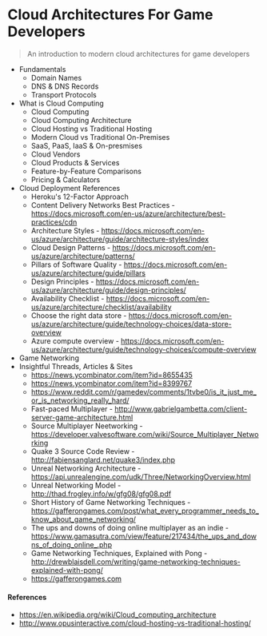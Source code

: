 # Cloud Architectures For Game Developers

> An introduction to modern cloud architectures for game developers

* Fundamentals
  * Domain Names
  * DNS & DNS Records
  * Transport Protocols
* What is Cloud Computing
  * Cloud Computing
  * Cloud Computing Architecture
  * Cloud Hosting vs Traditional Hosting
  * Modern Cloud vs Traditional On-Premises
  * SaaS, PaaS, IaaS & On-presmises
  * Cloud Vendors
  * Cloud Products & Services
  * Feature-by-Feature Comparisons
  * Pricing & Calculators
* Cloud Deployment References
  * Heroku's 12-Factor Approach
  * Content Delivery Networks Best Practices - https://docs.microsoft.com/en-us/azure/architecture/best-practices/cdn
  * Architecture Styles - https://docs.microsoft.com/en-us/azure/architecture/guide/architecture-styles/index
  * Cloud Design Patterns - https://docs.microsoft.com/en-us/azure/architecture/patterns/
  * Pillars of Software Quality - https://docs.microsoft.com/en-us/azure/architecture/guide/pillars
  * Design Principles - https://docs.microsoft.com/en-us/azure/architecture/guide/design-principles/
  * Availability Checklist - https://docs.microsoft.com/en-us/azure/architecture/checklist/availability
  * Choose the right data store - https://docs.microsoft.com/en-us/azure/architecture/guide/technology-choices/data-store-overview
  * Azure compute overview - https://docs.microsoft.com/en-us/azure/architecture/guide/technology-choices/compute-overview
* Game Networking
* Insightful Threads,  Articles & Sites
  * https://news.ycombinator.com/item?id=8655435
  * https://news.ycombinator.com/item?id=8399767
  * https://www.reddit.com/r/gamedev/comments/1tvbe0/is_it_just_me_or_is_networking_really_hard/
  * Fast-paced Multiplayer - http://www.gabrielgambetta.com/client-server-game-architecture.html
  * Source Multiplayer Neetworking - https://developer.valvesoftware.com/wiki/Source_Multiplayer_Networking
  * Quake 3 Source Code Review - http://fabiensanglard.net/quake3/index.php
  * Unreal Networking Architecture - https://api.unrealengine.com/udk/Three/NetworkingOverview.html
  * Unreal Networking Model - http://thad.frogley.info/w/gfg08/gfg08.pdf
  * Short History of Game Networking Techniques - https://gafferongames.com/post/what_every_programmer_needs_to_know_about_game_networking/
  * The ups and downs of doing online multiplayer as an indie - https://www.gamasutra.com/view/feature/217434/the_ups_and_downs_of_doing_online_.php
  * Game Networking Techniques, Explained with Pong - http://drewblaisdell.com/writing/game-networking-techniques-explained-with-pong/
  * https://gafferongames.com
#### References

* https://en.wikipedia.org/wiki/Cloud_computing_architecture
* http://www.opusinteractive.com/cloud-hosting-vs-traditional-hosting/
